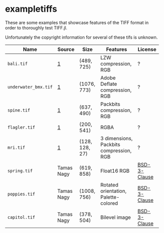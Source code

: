 # exampletiffs

These are some examples that showcase features of the TIFF format in order
to thoroughly test TIFF.jl. 

Unfortunately the copyright information for several of these tifs is
unknown.

| Name                 | Source     | Size           | Features                                | License                                                      |
|----------------------|------------|----------------|-----------------------------------------|--------------------------------------------------------------|
| `bali.tif`           | [1]        | (489, 725)     | LZW compression, RGB                    | ?                                                            |
| `underwater_bmx.tif` | [1]        | (1076, 773)    | Adobe Deflate compression, RGB          | ?                                                            |
| `spine.tif`          | [1]        | (637, 490)     | Packbits compression, RGB               | ?                                                            |
| `flagler.tif`        | [1]        | (200, 541)     | RGBA                                    | ?                                                            |
| `mri.tif`            | [1]        | (128, 128, 27) | 3 dimensions, Packbits compression, RGB | ?                                                            |
| `spring.tif`         | Tamas Nagy | (619, 858)     | Float16 RGB                             | [BSD-3-Clause](https://opensource.org/licenses/BSD-3-Clause) |
| `poppies.tif`        | Tamas Nagy | (1008, 756)    | Rotated orientation, Palette-colored    | [BSD-3-Clause](https://opensource.org/licenses/BSD-3-Clause) |
| `capitol.tif`        | Tamas Nagy | (378, 504)     | Bilevel image                           | [BSD-3-Clause](https://opensource.org/licenses/BSD-3-Clause) |

[1]: http://people.math.sc.edu/Burkardt/data/tif/tif.html
